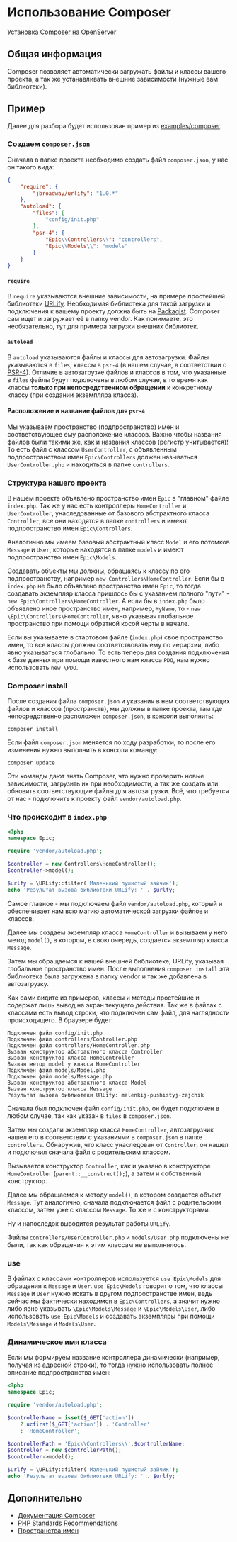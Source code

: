 # Использование Composer

[Установка Composer на OpenServer](https://github.com/epixx/php/blob/master/docs/openserver/composer.md)

## Общая информация

Composer позволяет автоматически загружать файлы и классы вашего проекта, а так же устанавливать внешние зависимости (нужные вам библиотеки).

## Пример

Далее для разбора будет использован пример из [examples/composer](https://github.com/epixx/php/tree/master/examples/composer).

### Создаем `composer.json`

Сначала в папке проекта необходимо создать файл `composer.json`, у нас он такого вида:

```json
{
	"require": {
		"jbroadway/urlify": "1.0.*"
	},
	"autoload": {
		"files": [
			"config/init.php"
		],
		"psr-4": {
			"Epic\\Controllers\\": "controllers",
			"Epic\\Models\\": "models"
		}
	}
}
```

#### `require`

В `require` указываются внешние зависимости, на примере простейшей библиотеки [URLify](https://github.com/jbroadway/urlify). Необходимая библиотека для такой загрузки и подключения к вашему проекту должна быть на [Packagist](https://packagist.org/explore/). Composer сам ищет и загружает её в папку vendor. Как понимаете, это необязательно, тут для примера загрузки внешних библиотек.

#### `autoload`

В `autoload` указываются файлы и классы для автозагрузки. Файлы указываются в `files`, классы в `psr-4` (в нашем случае, в соответствии с [PSR-4](http://www.php-fig.org/psr/psr-4/)). Отличие в автозагрузке файлов и классов в том, что указанные в `files` файлы будут подключены в любом случае, в то время как классы **только при непосредственном обращении** к конкретному классу (при создании экземпляра класса).

#### Расположение и название файлов для `psr-4`

Мы указываем пространство (подпространство) имен и соответствующее ему расположение классов. Важно чтобы названия файлов были такими же, как и названия классов (регистр учитывается)! То есть файл с классом `UserController`, с объявленным подпространством имен `Epic\Controllers` должен называться `UserController.php` и находиться в папке `controllers`.

### Структура нашего проекта

В нашем проекте объявлено пространство имен `Epic` в "главном" файле `index.php`. Так же у нас есть контроллеры `HomeController` и `UserController`, унаследованные от базового абстрактного класса `Controller`, все они находятся в папке `controllers` и имеют подпространство имен `Epic\Controllers`.

Аналогично мы имеем базовый абстрактный класс `Model` и его потомков `Message` и `User`, которые находятся в папке `models` и имеют подпространство имен `Epic\Models`.

Создавать объекты мы должны, обращаясь к классу по его подпространству, например `new Controllers\HomeController`. Если бы в `index.php` не было объявлено пространство имен `Epic`, то тогда создавать экземпляр класса пришлось бы с указанием полного "пути" - `new Epic\Controllers\HomeController`. А если бы в `index.php` было объявлено иное пространство имен, например, `MyName`, то - `new \Epic\Controllers\HomeController`, явно указывая глобальное пространство при помощи обратной косой черты в начале.

Если вы указываете в стартовом файле (`index.php`) свое пространство имен, то все классы должны соответствовать ему по иерархии, либо явно указываться глобально. То есть теперь для создания подключения к базе данных при помощи известного нам класса `PDO`, нам нужно использовать `new \PDO`.

### Composer install

После создания файла `composer.json` и указания в нем соответствующих файлов и классов (пространств), мы должны в папке проекта, там где непосредственно расположен `composer.json`, в консоли выполнить:

```
composer install
```

Если файл `composer.json` меняется по ходу разработки, то после его изменения нужно выполнить в консоли команду:

```
composer update
```

Эти команды дают знать Composer, что нужно проверить новые зависимости, загрузить их при необходимости, а так же создать или обновить соответствующие файлы для автозагрузки. Всё, что требуется от нас - подключить к проекту файл `vendor/autoload.php`.

### Что происходит в `index.php`

```php
<?php
namespace Epic;

require 'vendor/autoload.php';

$controller = new Controllers\HomeController();
$controller->model();

$urlfy = \URLify::filter('Маленький пушистый зайчик');
echo 'Результат вызова библиотеки URLify: ' . $urlfy;
```

Самое главное - мы подключаем файл `vendor/autoload.php`, который и обеспечивает нам всю магию автоматической загрузки файлов и классов.

Далее мы создаем экземпляр класса `HomeController` и вызываем у него метод `model()`, в котором, в свою очередь, создается экземпляр класса `Message`.

Затем мы обращаемся к нашей внешней библиотеке, URLify, указывая глобальное пространство имен. После выполнения `composer install` эта библиотека была загружена в папку vendor и так же добавлена в автозагрузку.

Как сами видите из примеров, классы и методы простейшие и содержат лишь вывод на экран текущего действия. Так же в файлах с классами есть вывод строки, что подключен сам файл, для наглядности происходящего. В браузере будет:

```
Подключен файл config/init.php
Подключен файл controllers/Controller.php
Подключен файл controllers/HomeController.php
Вызван конструктор абстрактного класса Controller
Вызван конструктор класса HomeController
Вызван метод model у класса HomeController
Подключен файл models/Model.php
Подключен файл models/Message.php
Вызван конструктор абстрактного класса Model
Вызван конструктор класса Message
Результат вызова библиотеки URLify: malenkij-pushistyj-zajchik
```

Сначала был подключен файл `config/init.php`, он будет подключен в любом случае, так как указан в `files` в `composer.json`.

Затем мы создали экземпляр класса `HomeController`, автозагрузчик нашел его в соответствии с указаниями в `composer.json` в папке `controllers`. Обнаружив, что класс унаследован от `Controller`, он нашел и подключил сначала файл с родительским классом.

Вызывается конструктор `Controller`, как и указано в конструкторе `HomeController` (`parent::__construct();`), а затем и собственный конструктор.

Далее мы обращаемся к методу `model()`, в котором создается объект `Message`. Тут аналогично, сначала подключается файл с родительским классом, затем уже с классом `Message`. То же и с конструкторами.

Ну и напоследок выводится результат работы `URLify`.

Файлы `controllers/UserController.php` и `models/User.php` подключены не были, так как обращения к этим классам не выполнялось.

### use

В файлах с классами контроллеров используется `use Epic\Models` для обращения к `Message` и `User`. `use Epic\Models` говорит о том, что классы `Message` и `User` нужно искать в другом подпространстве имен, ведь сейчас мы фактически находимся в `Epic\Controllers`, а значит нужно либо явно указывать `\Epic\Models\Message` и `\Epic\Models\User`, либо использовать `use Epic\Models` и создавать экземпляры при помощи `Models\Message` и `Models\User`.

### Динамическое имя класса

Если мы формируем название контроллера динамически (например, получая из адресной строки), то тогда нужно использовать полное описание подпространства имен:

```php
<?php
namespace Epic;

require 'vendor/autoload.php';

$controllerName = isset($_GET['action'])
    ? ucfirst($_GET['action']) . 'Controller'
    : 'HomeController';

$controllerPath = 'Epic\\Controllers\\'.$controllerName;
$controller = new $controllerPath();
$controller->model();

$urlfy = \URLify::filter('Маленький пушистый зайчик');
echo 'Результат вызова библиотеки URLify: ' . $urlfy;
```

## Дополнительно

- [Документация Composer](https://getcomposer.org/doc/)
- [PHP Standards Recommendations](http://www.php-fig.org/psr/)
- [Пространства имен](http://php.net/manual/ru/language.namespaces.php)
